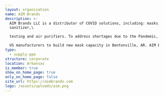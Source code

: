 ```yaml
---
layout: organization
name: AIM Brands
description: >-
  AIM Brands LLC is a distributor of COVID solutions, including: masks, gloves,
  sanitizer,\

  testing and air purifiers. To address shortages due to the Pandemic, AIM invested with\

  US manufacturers to build new mask capacity in Bentonville, AR. AIM Brands is committed to efficiently and fairly distributing PPE supply to enable re-opening.
type:
  - supply-ppe
structure: corporate
location: Arkansas
is_member: true
show_on_home_page: true
only_on_home_page: false
site_url: https://aimbrands.com
logo: /assets/uploads/aim.png
---
```

